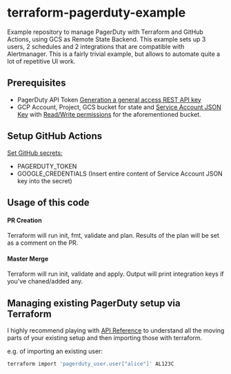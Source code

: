 # terraform-pagerduty-example
Example repository to manage PagerDuty with Terraform and GitHub Actions, using GCS as Remote State Backend. This example sets up 3 users, 2 schedules and 2 integrations that are compatible with Alertmanager. This is a fairly trivial example, but allows to automate quite a lot of repetitive UI work.

## Prerequisites
* PagerDuty API Token [Generation a general access REST API key](https://support.pagerduty.com/docs/generating-api-keys#section-generating-a-general-access-rest-api-key)
* GCP Account, Project, GCS bucket for state and [Service Account JSON Key](https://cloud.google.com/iam/docs/creating-managing-service-account-keys) with [Read/Write permissions](https://cloud.google.com/storage/docs/access-control/iam-roles) for the aforementioned bucket.

## Setup GitHub Actions
[Set GitHub secrets:](https://help.github.com/en/actions/configuring-and-managing-workflows/creating-and-storing-encrypted-secrets)
* PAGERDUTY_TOKEN
* GOOGLE_CREDENTIALS (Insert entire content of Service Account JSON key into the secret)

## Usage of this code
#### PR Creation
Terraform will run init, fmt, validate and plan. Results of the plan will be set as a comment on the PR.
#### Master Merge
Terraform will run init, validate and apply. Output will print integration keys if you've chaned/added any.

## Managing existing PagerDuty setup via Terraform
I highly recommend playing with [API Reference](https://developer.pagerduty.com/api-reference/) to understand all the moving parts of your existing setup and then importing those with terraform.

e.g. of importing an existing user:
```bash
terraform import 'pagerduty_user.user["alice"]' AL123C
```
